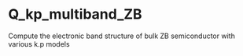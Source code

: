 # Q_kp_multiband_ZB
Compute the electronic band structure of bulk ZB semiconductor with various k.p models
